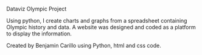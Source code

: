 Dataviz Olympic Project

Using python, I create charts and graphs from a spreadsheet containing Olympic history and data.
A website was designed and coded as a platform to display the information.

Created by Benjamin Carillo using Python, html and css code.

